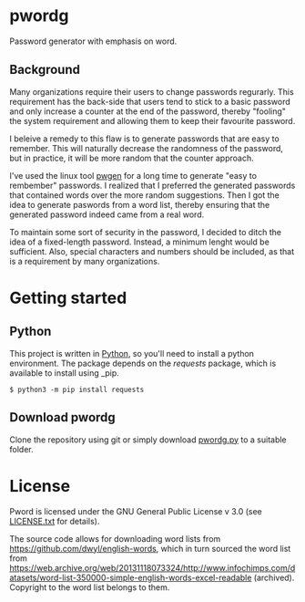 # pwordg
Password generator with emphasis on word.

## Background

Many organizations require their users to change passwords regurarly. This requirement
has the back-side that users tend to stick to a basic password and only increase 
a counter at the end of the password, thereby "fooling" the system requirement and
allowing them to keep their favourite password. 

I beleive a remedy to this flaw is to generate passwords that are easy to remember.
This will naturally decrease the randomness of the password, but in practice, it will
be more random that the counter approach.

I've used the linux tool [pwgen](https://github.com/tytso/pwgen) for a long time
to generate "easy to rembember" passwords. I realized that I preferred the generated
passwords that contained words over the more random suggestions. Then I got the idea
to generate paswords from a word list, thereby ensuring that the generated password
indeed came from a real word.

To maintain some sort of security in the password, I decided to ditch the idea of a
fixed-length password. Instead, a minimum lenght would be sufficient. Also, special
characters and numbers should be included, as that is a requirement by many organizations.

# Getting started

## Python
This project is written in [Python](https://www.python.org/), so you'll need to install
a python environment. The package depends on the _requests_ package, which is available 
to install using _pip.
```
$ python3 -m pip install requests
```

## Download pwordg
Clone the repository using git or simply download [pwordg.py](pwordg.py) to a suitable
folder.

# License
Pword is licensed under the GNU General Public License v 3.0 
(see [LICENSE.txt](license.txt) for details).

The source code allows for downloading word lists from https://github.com/dwyl/english-words,
which in turn sourced the word list from https://web.archive.org/web/20131118073324/http://www.infochimps.com/datasets/word-list-350000-simple-english-words-excel-readable (archived). Copyright to the word list
belongs to them.